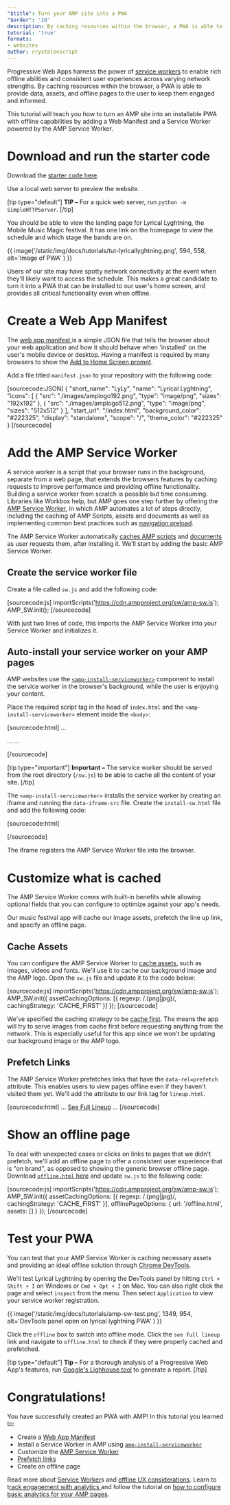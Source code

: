 ```yaml
---
"$title": Turn your AMP site into a PWA
"$order": '10'
description: By caching resources within the browser, a PWA is able to provide data, assets, and offline pages to the user to keep them engaged and informed.
tutorial: 'true'
formats:
- websites
author: crystalonscript
---
```


Progressive Web Apps harness the power of [service workers](https://developer.mozilla.org/en-US/docs/Web/API/Service_Worker_API) to enable rich offline abilities and consistent user experiences across varying network strengths. By caching resources within the browser, a PWA is able to provide data, assets, and offline pages to the user to keep them engaged and informed.

This tutorial will teach you how to turn an AMP site into an installable PWA with offline capabilities by adding a Web Manifest and a Service Worker powered by the AMP Service Worker.

# Download and run the starter code

Download the [starter code here](/static/files/tutorials/amptopwa.zip).

Use a local web server to preview the website.

[tip type="default"] **TIP –** For a quick web server, run `python -m SimpleHTTPServer`. [/tip]

You should be able to view the landing page for Lyrical Lyghtning, the Mobile Music Magic festival. It has one link on the homepage to view the schedule and which stage the bands are on.

{{ image('/static/img/docs/tutorials/tut-lyricallyghtning.png', 594, 558, alt='Image of PWA' ) }}

Users of our site may have spotty network connectivity at the event when they'll likely want to access the schedule. This makes a great candidate to turn it into a PWA that can be installed to our user's home screen, and provides all critical functionality even when offline.

# Create a Web App Manifest

The [web app manifest ](https://developers.google.com/web/fundamentals/web-app-manifest/)is a simple JSON file that tells the browser about your web application and how it should behave when 'installed' on the user's mobile device or desktop. Having a manifest is required by many browsers to show the [Add to Home Screen prompt](https://developers.google.com/web/fundamentals/app-install-banners/).

Add a file titled `manifest.json` to your repository with the following code:

[sourcecode:JSON]
{
"short_name": "LyLy",
"name": "Lyrical Lyghtning",
"icons": [
{
"src": "./images/amplogo192.png",
"type": "image/png",
"sizes": "192x192"
},
{
"src": "./images/amplogo512.png",
"type": "image/png",
"sizes": "512x512"
}
],
"start_url": "/index.html",
"background_color": "#222325",
"display": "standalone",
"scope": "/",
"theme_color": "#222325"
}
[/sourcecode]

# Add the AMP Service Worker

A service worker is a script that your browser runs in the background, separate from a web page, that extends the browsers features by caching requests to improve performance and providing offline functionality. Building a service worker from scratch is possible but time consuming. Libraries like Workbox help, but AMP goes one step further by offering the [AMP Service Worker](https://github.com/ampproject/amp-sw), in which AMP automates a lot of steps directly, including the caching of AMP Scripts, assets and documents as well as implementing common best practices such as [navigation preload](https://developers.google.com/web/updates/2017/02/navigation-preload).

The AMP Service Worker automatically [caches AMP scripts](https://github.com/ampproject/amp-sw/tree/master/src/modules/amp-caching) and [documents](https://github.com/ampproject/amp-sw/tree/master/src/modules/document-caching) as user requests them, after installing it. We'll start by adding the basic AMP Service Worker.

## Create the service worker file

Create a file called `sw.js` and add the following code:

[sourcecode:js]
importScripts('https://cdn.ampproject.org/sw/amp-sw.js');
AMP_SW.init();
[/sourcecode]

With just two lines of code, this imports the AMP Service Worker into your Service Worker and initializes it.

## Auto-install your service worker on your AMP pages

AMP websites use the [`<amp-install-serviceworker>`](../../../documentation/components/reference/amp-install-serviceworker.md) component to install the service worker in the browser's background, while the user is enjoying your content.

Place the required script tag in the head of `index.html` and the `<amp-install-serviceworker>` element inside the `<body>`:

[sourcecode:html]
…

<script async custom-element="amp-install-serviceworker" src="https://cdn.ampproject.org/v0/amp-install-serviceworker-0.1.js"></script>

…
...
<amp-install-serviceworker src="/sw.js"
           data-iframe-src="install-sw.html"
           layout="nodisplay">
</amp-install-serviceworker>

</body>
[/sourcecode]

[tip type="important"] **Important –** The service worker should be served from the root directory (`/sw.js`) to be able to cache all the content of your site. [/tip]

The `<amp-install-serviceworker>` installs the service worker by creating an iframe and running the `data-iframe-src` file. Create the `install-sw.html` file and add the following code:

[sourcecode:html]

<!doctype html>
<title>installing service worker</title>
<script type='text/javascript'>
 if('serviceWorker' in navigator) {
   navigator.serviceWorker.register('./sw.js');
 };
</script>
[/sourcecode]

The iframe registers the AMP Service Worker file into the browser.

# Customize what is cached

The AMP Service Worker comes with built-in benefits while allowing optional fields that you can configure to optimize against your app's needs.

Our music festival app will cache our image assets, prefetch the line up link, and specify an offline page.

## Cache Assets

You can configure the AMP Service Worker to [cache assets](https://github.com/ampproject/amp-sw/tree/master/src/modules/asset-caching), such as images, videos and fonts. We'll use it to cache our background image and the AMP logo. Open the `sw.js` file and update it to the code below:

[sourcecode:js]
importScripts('https://cdn.ampproject.org/sw/amp-sw.js');
AMP_SW.init({
assetCachingOptions: [{
regexp: /\.(png|jpg)/,
cachingStrategy: 'CACHE_FIRST'
}]
});
[/sourcecode]

We've specified the caching strategy to be [cache first](https://developers.google.com/web/fundamentals/instant-and-offline/offline-cookbook/#cache-falling-back-to-network). The means the app will try to serve images from cache first before requesting anything from the network. This is especially useful for this app since we won't be updating our background image or the AMP logo.

## Prefetch Links

The AMP Service Worker prefetches links that have the `data-rel=prefetch` attribute. This enables users to view pages offline even if they haven't visited them yet. We'll add the attribute to our link tag for `lineup.html`.

[sourcecode:html]
...
<a href="/lineup.html" data-rel="prefetch">See Full Lineup</a>
...
[/sourcecode]

# Show an offline page

To deal with unexpected cases or clicks on links to pages that we didn't prefetch, we'll add an offline page to offer a consistent user experience that is "on brand", as opposed to showing the generic browser offline page. Download [`offline.html` here](/static/files/tutorials/offline.zip) and update `sw.js` to the following code:

[sourcecode:js]
importScripts('https://cdn.ampproject.org/sw/amp-sw.js');
AMP_SW.init({
assetCachingOptions: [{
regexp: /\.(png|jpg)/,
cachingStrategy: 'CACHE_FIRST'
}],
offlinePageOptions: {
url: '/offline.html',
assets: []
}
});
[/sourcecode]

# Test your PWA

You can test that your AMP Service Worker is caching necessary assets and providing an ideal offline solution through [Chrome DevTools](https://developers.google.com/web/tools/chrome-devtools/progressive-web-apps).

We'll test Lyrical Lyghtning by opening the DevTools panel by hitting `Ctrl + Shift + I` on Windows or `Cmd + Opt + I` on Mac. You can also right click the page and select `inspect` from the menu. Then select `Application` to view your service worker registration.

{{ image('/static/img/docs/tutorials/amp-sw-test.png', 1349, 954, alt='DevTools panel open on lyrical lyghtning PWA' ) }}

Click the `offline` box to switch into offline mode. Click the `see full lineup` link and navigate to `offline.html` to check if they were properly cached and prefetched.

[tip type="default"] **Tip –** For a thorough analysis of a Progressive Web App's features, run [Google's Lighhouse tool](https://developers.google.com/web/ilt/pwa/lighthouse-pwa-analysis-tool) to generate a report. [/tip]

# Congratulations!

You have successfully created an PWA with AMP! In this tutorial you learned to:

- Create a [Web App Manifest](https://developers.google.com/web/fundamentals/web-app-manifest/)
- Install a Service Worker in AMP using [`amp-install-serviceworker`](../../../documentation/components/reference/amp-install-serviceworker.md)
- Customize the [AMP Service Worker ](https://amp.dev/documentation/guides-and-tutorials/optimize-and-measure/amp-as-pwa.html)
- [Prefetch links ](https://developer.mozilla.org/en-US/docs/Web/HTTP/Link_prefetching_FAQ)
- Create an offline page

Read more about [Service Worker](https://amp.dev/documentation/guides-and-tutorials/optimize-and-measure/amp-as-pwa.html)s and [offline UX considerations](https://developers.google.com/web/fundamentals/instant-and-offline/offline-ux). Learn to t[rack engagement with analytics ](https://amp.dev/documentation/guides-and-tutorials/optimize-measure/configure-analytics/index.html)and follow the tutorial on [how to configure basic analytics for your AMP pages](https://amp.dev/documentation/guides-and-tutorials/optimize-and-measure/tracking-engagement.html).
